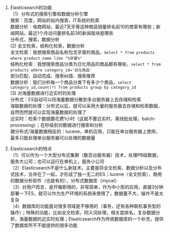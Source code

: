 1. Elasticsearch的功能  
  （1）分布式的搜索引擎和数据分析引擎  
  搜索：百度，网站的站内搜索，IT系统的检索  
  数据分析：电商网站，最近7天牙膏这种商品销量排名前10的商家有哪些；新闻网站，最近1个月访问量排名前3的新闻版块是哪些  
  分布式，搜索，数据分析  
  (2) 全文检索，结构化检索，数据分析  
  全文检索：我想搜索商品名称包含牙膏的商品，s`elect * from products where product_name like "%牙膏%"`  
  结构化检索：我想搜索商品分类为日化用品的商品都有哪些，`select * from products where category_id='日化用品'`  
  部分匹配、自动完成、搜索纠错、搜索推荐  
  数据分析：我们分析每一个商品分类下有多少个商品，`select category_id,count(*) from products group by category_id`    
  (3) 对海量数据进行近实时的处理  
  分布式：ES自动可以将海量数据分散到多台服务器上去存储和检索  
  海联数据的处理：分布式以后，就可以采用大量的服务器去存储和检索数据，自然而然就可以实现海量数据的处理了  
  近实时：检索个数据要花费1小时（这就不要近实时，离线批处理，batch-processing）；在秒级别对数据进行搜索和分析  
  跟分布式/海量数据相反的：lucene，单机应用，只能在单台服务器上使用，最多只能处理单台服务器可以处理的数据量

2. Elasticsearch的特点  
  （1）可以作为一个大型分布式集群（数百台服务器）技术，处理PB级数据，服务大公司；也可以运行在单机上，服务小公司  
  （2）Elasticsearch不是什么新技术，主要是将全文检索、数据分析以及分布式技术，合并在了一起，才形成了独一无二的ES；lucene（全文检索），商用的数据分析软件（也是有的），分布式数据库（mycat）  
  （3）对用户而言，是开箱即用的，非常简单，作为中小型的应用，直接3分钟部署一下ES，就可以作为生产环境的系统来使用了，数据量不大，操作不是太复杂  
  （4）数据库的功能面对很多领域是不够用的（事务，还有各种联机事务型的操作）；特殊的功能，比如全文检索，同义词处理，相关度排名，复杂数据分析，海量数据的近实时处理；Elasticsearch作为传统数据库的一个补充，提供了数据库所不不能提供的很多功能
